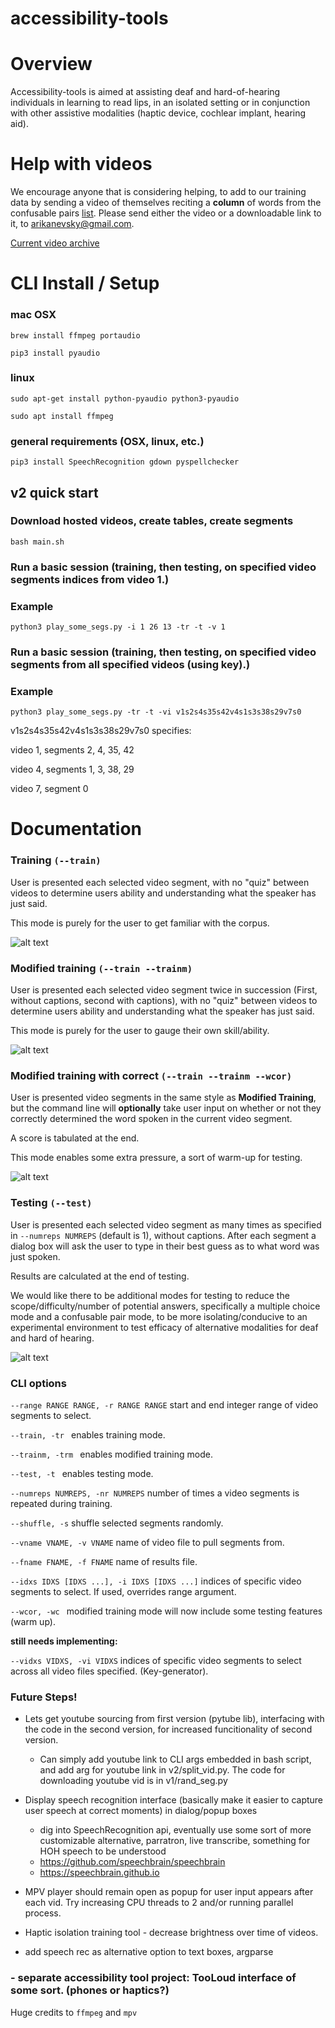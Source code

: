 # accessibility-tools

# Overview
Accessibility-tools is aimed at assisting deaf and hard-of-hearing individuals in learning to read lips, in an isolated setting or in conjunction with other assistive modalities (haptic device, cochlear implant, hearing aid).

# Help with videos
We encourage anyone that is considering helping, to add to our training data by sending a video of themselves reciting a **column** of words from the confusable pairs [list](https://docs.google.com/document/d/1RfgYMfz1IBhVNNRd84miKrfkIJbT7OiZ_k-w_hcaF0A/edit?usp=sharing). Please send either the video or a downloadable link to it, to arikanevsky@gmail.com.

[Current video archive](https://drive.google.com/drive/folders/1ALMMmjeSFkHpLxhxc-r0llzCmVpYWe4O?usp=sharing)

# CLI Install / Setup

### mac OSX

`brew install ffmpeg portaudio`

`pip3 install pyaudio`

### linux

`sudo apt-get install python-pyaudio python3-pyaudio`

`sudo apt install ffmpeg`

### general requirements (OSX, linux, etc.)

`pip3 install SpeechRecognition gdown pyspellchecker`

## v2 quick start

### Download hosted videos, create tables, create segments

`bash main.sh`

### Run a basic session (training, then testing, on specified video segments indices from video 1.)

### Example

`python3 play_some_segs.py -i 1 26 13 -tr -t -v 1`

### Run a basic session (training, then testing, on specified video segments from all specified videos (using key).)

### Example

`python3 play_some_segs.py -tr -t -vi v1s2s4s35s42v4s1s3s38s29v7s0`

v1s2s4s35s42v4s1s3s38s29v7s0 specifies:

video 1, segments 2, 4, 35, 42

video 4, segments 1, 3, 38, 29

video 7, segment 0

# Documentation

### Training `(--train)`

User is presented each selected video segment, with no "quiz" between videos to determine users ability and understanding what the speaker has just said.

This mode is purely for the user to get familiar with the corpus.

![alt text](https://github.com/arikanev/accessibility-tools/blob/main/v2/assets/tr.gif)

### Modified training `(--train --trainm)`

User is presented each selected video segment twice in succession (First, without captions, second with captions), with no "quiz" between videos to determine users ability and understanding what the speaker has just said.

This mode is purely for the user to gauge their own skill/ability.

![alt text](https://github.com/arikanev/accessibility-tools/blob/main/v2/assets/trtrm.gif)

### Modified training with correct `(--train --trainm --wcor)`

User is presented video segments in the same style as **Modified Training**, but the command line will **optionally** take user input on whether or not they correctly determined the word spoken in the current video segment.

A score is tabulated at the end.

This mode enables some extra pressure, a sort of warm-up for testing.

![alt text](https://github.com/arikanev/accessibility-tools/blob/main/v2/assets/trtrmwc.gif)

### Testing `(--test)`

User is presented each selected video segment as many times as specified in `--numreps NUMREPS` (default is 1), without captions. After each segment a dialog box will ask the user to type in their best guess as to what word was just spoken.

Results are calculated at the end of testing.

We would like there to be additional modes for testing to reduce the scope/difficulty/number of potential answers, specifically a multiple choice mode and a confusable pair mode, to be more isolating/conducive to an experimental environment to test efficacy of alternative modalities for deaf and hard of hearing.

![alt text](https://github.com/arikanev/accessibility-tools/blob/main/v2/assets/t.gif)

### CLI options

`--range RANGE RANGE, -r RANGE RANGE`
                        start and end integer range of video segments to select.
                   
`--train, -tr `         enables training mode.

`--trainm, -trm `       enables modified training mode.

`--test, -t `           enables testing mode.

`--numreps NUMREPS, -nr NUMREPS`
                        number of times a video segments is repeated during training.
                        
`--shuffle, -s`         shuffle selected segments randomly.

`--vname VNAME, -v VNAME`
                        name of video file to pull segments from.
                        
`--fname FNAME, -f FNAME`
                        name of results file.
                        
`--idxs IDXS [IDXS ...], -i IDXS [IDXS ...]`
                        indices of specific video segments to select. If used, overrides range argument.
                        
`--wcor, -wc `          modified training mode will now include some testing features (warm up).

**still needs implementing:**

`--vidxs VIDXS, -vi VIDXS`
                        indices of specific video segments to select across all video files specified. (Key-generator).



### Future Steps!

- Lets get youtube sourcing from first version (pytube lib), interfacing with the code in the second version, for increased funcitionality of second version. 
  - Can simply add youtube link to CLI args embedded in bash script, and add arg for youtube link in v2/split_vid.py. The code for downloading youtube vid is in v1/rand_seg.py

- Display speech recognition interface (basically make it easier to capture user speech at correct moments) in dialog/popup boxes
  - dig into SpeechRecognition api, eventually use some sort of more customizable alternative, parratron, live transcribe, something for HOH speech to be understood
  -  https://github.com/speechbrain/speechbrain 
  -  https://speechbrain.github.io

- MPV player should remain open as popup for user input appears after each vid. Try increasing CPU threads to 2 and/or running parallel process.

- Haptic isolation training tool - decrease brightness over time of videos.

- add speech rec as alternative option to text boxes, argparse

### - separate accessibility tool project: TooLoud interface of some sort. (phones or haptics?)

Huge credits to `ffmpeg` and `mpv`
